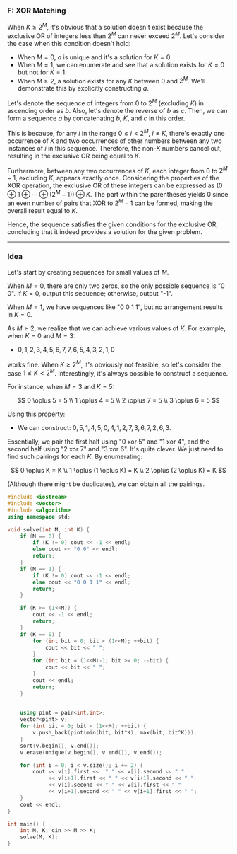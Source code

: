 ### F: XOR Matching
<!-- 
$K \ge 2M$ のとき、明らかに解は存在しません。なぜなら $2^M$ 未満の整数同士の排他的論理和をとっても $2^M$ 以上になることはないからです。以下、そうでないときを考えます。
* $M = 0$ のとき、$a$ は一意であり $K = 0$ の解です。
* $M = 1$ のとき、$K = 0$ では解が存在し $K = 1$ では存在しないことが全列挙などで分かります。
* $M \ge 2$ のとき、$0$ 以上 2M 未満の任意の $K$ について解が存在します。このことを具体的に $a$ を構成する ことで示します。

$K$ 以外の $0$ 以上 $2^M$ 未満の整数を昇順に並べた数列を $b$ とします。また $b$ の逆順を $c$ とします。このと き $b K c K$ と並べてできる数列を $a$ とすればよいです。

というのも、まず任意の $i (0 \le i < 2^M, i  \ne K)$ について、この数列中の $2$ つの $i$ の間には、$K$ が $1$ 回、 それ以外の数が $2$ 回現れます。よって $K$ 以外の数は打ち消し合って、題意の排他的論理和は $K$ になります。

次に、この数列中の $2$ つの $K$ の間には、$K$ 以外の $0$ 以上 $2^M$ 未満の整数が $1$ 回ずつ現れます。これらの 排他的論理和は、演算の性質を考えると $(0 \oplus 1 \oplus \cdots \oplus (2^M − 1)) \oplus K$ と書けます（$\oplus$ は排他的論理和演算を 表します）。この式の括弧で囲った部分については、排他的論理和が $2^M − 1$ になるペアを偶数個作れるので $0$ になります。つまり式の値は $K$ になります。
よって $K$ に関しても題意の排他的論理和は $K$ であり、この数列は与えられた条件を満たすことが分かり
ます。 -->

When $K \ge 2^M$, it's obvious that a solution doesn't exist because the exclusive OR of integers less than $2^M$ can never exceed $2^M$. Let's consider the case when this condition doesn't hold:
* When $M = 0$, $a$ is unique and it's a solution for $K = 0$.
* When $M = 1$, we can enumerate and see that a solution exists for $K = 0$ but not for $K = 1$.
* When $M \ge 2$, a solution exists for any $K$ between $0$ and $2^M$. We'll demonstrate this by explicitly constructing $a$.

Let's denote the sequence of integers from $0$ to $2^M$ (excluding $K$) in ascending order as $b$. Also, let's denote the reverse of $b$ as $c$. Then, we can form a sequence $a$ by concatenating $b$, $K$, and $c$ in this order.

This is because, for any $i$ in the range $0 \le i < 2^M$, $i \ne K$, there's exactly one occurrence of $K$ and two occurrences of other numbers between any two instances of $i$ in this sequence. Therefore, the non-$K$ numbers cancel out, resulting in the exclusive OR being equal to $K$.

Furthermore, between any two occurrences of $K$, each integer from $0$ to $2^M - 1$, excluding $K$, appears exactly once. Considering the properties of the XOR operation, the exclusive OR of these integers can be expressed as $(0 \oplus 1 \oplus \cdots \oplus (2^M − 1)) \oplus K$. The part within the parentheses yields $0$ since an even number of pairs that XOR to $2^M - 1$ can be formed, making the overall result equal to $K$.

Hence, the sequence satisfies the given conditions for the exclusive OR, concluding that it indeed provides a solution for the given problem.

---

<!-- ### 考えたこと

こういうのはまずは小さい $M$ で作ってみる。

$M = 0$ のとき、 $0$ が $2$ 個しかなくて、作れる数列も “0 0” しかない。$K = 0$ ならこれを出力して、$K > 0$ なら $-1$。

$M = 1$ のとき、“0 0 1 1” とかだけど、どう並べても $K = 0$ にしかできない。

$M \ge 2$ のとき この辺りから色んな $K$ で作れることがわかってくる。まず $K=0$ のときは、例えば $M=3$ だったら

* 0, 1, 2, 3, 4, 5, 6, 7, 7, 6, 5, 4, 3, 2, 1, 0

とかで OK。$K \ge 2^M$ のときは明らかにダメなので、$1 \le K < 2^M$ の場合を考える。実は必ず作れることがわかる。

例えば、$M = 3, K = 5$ のとき

$$
0 \oplus 5 = 5
1 \oplus 4 = 5
2 \oplus 7 = 5
3 \oplus 6 = 5
$$

となっていることを利用して、

* $0, 5, 1, 4, 5, 0, 4, 1, 2, 7, 3, 6, 7, 2, 6, 3$

とかで作ることができた。つまり「前半は 0 xor 5 と 1 xor 4 を使う」「後半は 2 xor 7 と 3 xor 6 を使う」という風にしている。なんかうまいことできてる。あとは各 K
 に対してこういうペアリングが求められればよくて

$$
0 \oplus K = K //
1 \oplus (1 \oplus K) = K //
2 \oplus (2 \oplus K) = K 
$$

を列挙すれば、(被りはあるが) ペアリングをすべて求めることができた。 -->

### Idea

Let's start by creating sequences for small values of $M$.

When $M = 0$, there are only two zeros, so the only possible sequence is "0 0". If $K = 0$, output this sequence; otherwise, output "-1".

When $M = 1$, we have sequences like "0 0 1 1", but no arrangement results in $K = 0$.

As $M \ge 2$, we realize that we can achieve various values of $K$. For example, when $K = 0$ and $M = 3$:

* $0, 1, 2, 3, 4, 5, 6, 7, 7, 6, 5, 4, 3, 2, 1, 0$

works fine. When $K \ge 2^M$, it's obviously not feasible, so let's consider the case $1 \le K < 2^M$. Interestingly, it's always possible to construct a sequence.

For instance, when $M = 3$ and $K = 5$:

$$
0 \oplus 5 = 5 \\
1 \oplus 4 = 5 \\
2 \oplus 7 = 5 \\
3 \oplus 6 = 5
$$

Using this property:

* We can construct: $0, 5, 1, 4, 5, 0, 4, 1, 2, 7, 3, 6, 7, 2, 6, 3$.

Essentially, we pair the first half using "0 xor 5" and "1 xor 4", and the second half using "2 xor 7" and "3 xor 6". It's quite clever. We just need to find such pairings for each $K$. By enumerating:

$$
0 \oplus K = K \\
1 \oplus (1 \oplus K) = K \\
2 \oplus (2 \oplus K) = K 
$$

(Although there might be duplicates), we can obtain all the pairings.

```cpp
#include <iostream>
#include <vector>
#include <algorithm>
using namespace std;

void solve(int M, int K) {
    if (M == 0) {
        if (K != 0) cout << -1 << endl;
        else cout << "0 0" << endl;
        return;
    }
    if (M == 1) {
        if (K != 0) cout << -1 << endl;
        else cout << "0 0 1 1" << endl;
        return;
    }

    if (K >= (1<<M)) {
        cout << -1 << endl;
        return;
    }
    if (K == 0) {
        for (int bit = 0; bit < (1<<M); ++bit) {
            cout << bit << " ";
        }
        for (int bit = (1<<M)-1; bit >= 0; --bit) {
            cout << bit << " ";
        }
        cout << endl;
        return;
    }
                

    using pint = pair<int,int>;
    vector<pint> v;
    for (int bit = 0; bit < (1<<M); ++bit) {
        v.push_back(pint(min(bit, bit^K), max(bit, bit^K)));
    }
    sort(v.begin(), v.end());
    v.erase(unique(v.begin(), v.end()), v.end());

    for (int i = 0; i < v.size(); i += 2) {
        cout << v[i].first <<  " " << v[i].second << " "
             << v[i+1].first << " " << v[i+1].second << " "
             << v[i].second << " " << v[i].first << " "
             << v[i+1].second << " " << v[i+1].first << " ";
    }
    cout << endl;
}

int main() {
    int M, K; cin >> M >> K;
    solve(M, K);
}
```